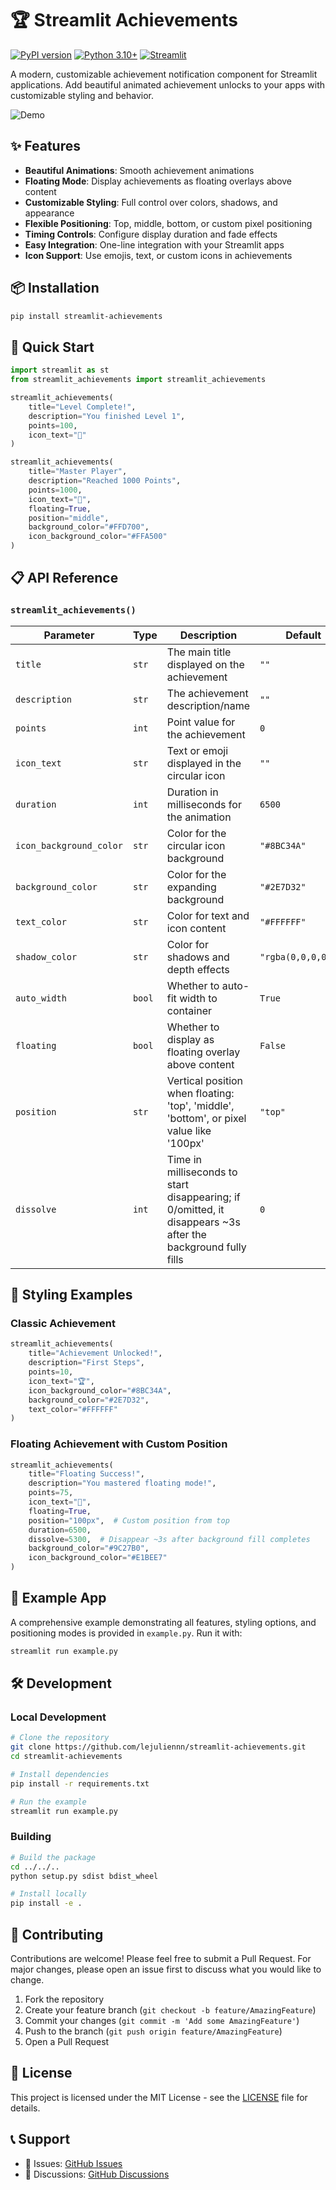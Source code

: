 # 🏆 Streamlit Achievements

[![PyPI version](https://badge.fury.io/py/streamlit-achievements.svg)](https://badge.fury.io/py/streamlit-achievements)
[![Python 3.10+](https://img.shields.io/badge/python-3.10+-blue.svg)](https://www.python.org/downloads/)
[![Streamlit](https://img.shields.io/badge/streamlit-1.0+-red.svg)](https://streamlit.io)

A modern, customizable achievement notification component for Streamlit applications. Add beautiful animated achievement unlocks to your apps with customizable styling and behavior.

![Demo](https://via.placeholder.com/800x400/1f1f1f/ffffff?text=Streamlit+Achievements+Demo)

## ✨ Features

- **Beautiful Animations**: Smooth achievement animations
- **Floating Mode**: Display achievements as floating overlays above content
- **Customizable Styling**: Full control over colors, shadows, and appearance
- **Flexible Positioning**: Top, middle, bottom, or custom pixel positioning
- **Timing Controls**: Configure display duration and fade effects
- **Easy Integration**: One-line integration with your Streamlit apps
- **Icon Support**: Use emojis, text, or custom icons in achievements

## 📦 Installation

```bash
pip install streamlit-achievements
```

## 🚀 Quick Start

```python
import streamlit as st
from streamlit_achievements import streamlit_achievements

streamlit_achievements(
    title="Level Complete!",
    description="You finished Level 1",
    points=100,
    icon_text="🎯"
)

streamlit_achievements(
    title="Master Player",
    description="Reached 1000 Points",
    points=1000,
    icon_text="👑",
    floating=True,
    position="middle",
    background_color="#FFD700",
    icon_background_color="#FFA500"
)
```

## 📋 API Reference

### `streamlit_achievements()`

| Parameter | Type | Description | Default |
|-----------|------|-------------|---------|
| `title` | `str` | The main title displayed on the achievement | `""` |
| `description` | `str` | The achievement description/name | `""` |
| `points` | `int` | Point value for the achievement | `0` |
| `icon_text` | `str` | Text or emoji displayed in the circular icon | `""` |
| `duration` | `int` | Duration in milliseconds for the animation | `6500` |
| `icon_background_color` | `str` | Color for the circular icon background | `"#8BC34A"` |
| `background_color` | `str` | Color for the expanding background | `"#2E7D32"` |
| `text_color` | `str` | Color for text and icon content | `"#FFFFFF"` |
| `shadow_color` | `str` | Color for shadows and depth effects | `"rgba(0,0,0,0.3)"` |
| `auto_width` | `bool` | Whether to auto-fit width to container | `True` |
| `floating` | `bool` | Whether to display as floating overlay above content | `False` |
| `position` | `str` | Vertical position when floating: 'top', 'middle', 'bottom', or pixel value like '100px' | `"top"` |
| `dissolve` | `int` | Time in milliseconds to start disappearing; if 0/omitted, it disappears ~3s after the background fully fills | `0` |
## 🎨 Styling Examples

### Classic Achievement
```python
streamlit_achievements(
    title="Achievement Unlocked!",
    description="First Steps",
    points=10,
    icon_text="🏆",
    icon_background_color="#8BC34A",
    background_color="#2E7D32",
    text_color="#FFFFFF"
)
```

### Floating Achievement with Custom Position
```python
streamlit_achievements(
    title="Floating Success!",
    description="You mastered floating mode!",
    points=75,
    icon_text="🚀",
    floating=True,
    position="100px",  # Custom position from top
    duration=6500,
    dissolve=5300,  # Disappear ~3s after background fill completes
    background_color="#9C27B0",
    icon_background_color="#E1BEE7"
)
```

## 🚀 Example App

A comprehensive example demonstrating all features, styling options, and positioning modes is provided in `example.py`. Run it with:

```sh
streamlit run example.py
```

## 🛠️ Development

### Local Development

```bash
# Clone the repository
git clone https://github.com/lejuliennn/streamlit-achievements.git
cd streamlit-achievements

# Install dependencies
pip install -r requirements.txt

# Run the example
streamlit run example.py
```

### Building

```bash
# Build the package
cd ../../..
python setup.py sdist bdist_wheel

# Install locally
pip install -e .
```

## 🤝 Contributing

Contributions are welcome! Please feel free to submit a Pull Request. For major changes, please open an issue first to discuss what you would like to change.

1. Fork the repository
2. Create your feature branch (`git checkout -b feature/AmazingFeature`)
3. Commit your changes (`git commit -m 'Add some AmazingFeature'`)
4. Push to the branch (`git push origin feature/AmazingFeature`)
5. Open a Pull Request

## 📄 License

This project is licensed under the MIT License - see the [LICENSE](LICENSE) file for details.

## 📞 Support

- 🐛 Issues: [GitHub Issues](https://github.com/lejuliennn/streamlit-achievements/issues)
- 💬 Discussions: [GitHub Discussions](https://github.com/lejuliennn/streamlit-achievements/discussions)
